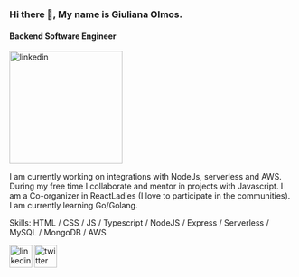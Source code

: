 ### Hi there 👋, My name is Giuliana Olmos.
#### Backend Software Engineer

<img src='https://i.ibb.co/wg316p3/pi89ei6-B-400x400.jpg' alt='linkedin' height='200' >

I am currently working on integrations with NodeJs, serverless and AWS.
During my free time I collaborate and mentor in projects with Javascript. 
I am a Co-organizer in ReactLadies (I love to participate in the communities).
I am currently learning Go/Golang.

Skills: HTML / CSS / JS / Typescript / NodeJS / Express / Serverless / MySQL / MongoDB / AWS

[<img src='https://cdn.jsdelivr.net/npm/simple-icons@3.0.1/icons/linkedin.svg' alt='linkedin' height='40' >](https://www.linkedin.com/in/giulianaevangelinaolmos)  [<img src='https://cdn.jsdelivr.net/npm/simple-icons@3.0.1/icons/twitter.svg' alt='twitter' height='40'> ](https://twitter.com/GiulianaEOlmos)  

